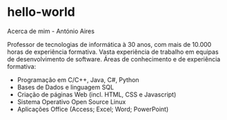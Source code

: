 # hello-world

Acerca de mim - António Aires

Professor de tecnologias de informática à 30 anos, com mais de 10.000 horas de experiência formativa.
Vasta experiência de trabalho em equipas de desenvolvimento de software.
Áreas de conhecimento e de experiência formativa:
- Programação em C/C++, Java, C#, Python
- Bases de Dados e linguagem SQL
- Criação de páginas Web (incl. HTML, CSS e Javascript)
- Sistema Operativo Open Source Linux
- Aplicações Office (Access; Excel; Word; PowerPoint)
